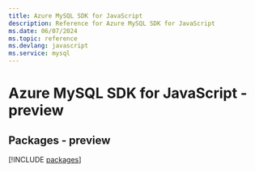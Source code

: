 ```yaml
---
title: Azure MySQL SDK for JavaScript
description: Reference for Azure MySQL SDK for JavaScript
ms.date: 06/07/2024
ms.topic: reference
ms.devlang: javascript
ms.service: mysql
---
```

# Azure MySQL SDK for JavaScript - preview
## Packages - preview
[!INCLUDE [packages](mysql-index.md)]